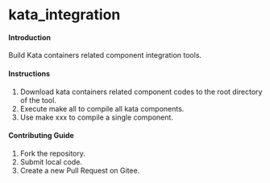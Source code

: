 # kata_integration

#### Introduction
Build Kata containers related component integration tools.

#### Instructions

1.  Download kata containers related component codes to the root directory of the tool.
2.  Execute make all to compile all kata components.
3.  Use make xxx to compile a single component.

#### Contributing Guide

1.  Fork the repository.
2.  Submit local code.
3.  Create a new Pull Request on Gitee.

